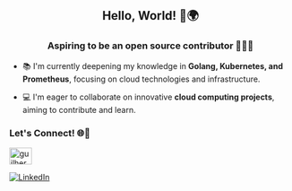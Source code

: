 <h2 align="center"> Hello, World! 👋🌍 </h2>

<h3 align="center"> Aspiring to be an open source contributor 🧑🏻‍💻 </h3>

- 📚 I'm currently deepening my knowledge in **Golang, Kubernetes, and Prometheus**, focusing on cloud technologies and infrastructure. 

- 💻 I'm eager to collaborate on innovative **cloud computing projects**, aiming to contribute and learn. 

<h3 align="left">Let's Connect! 🌐🤝</h3>
<p align="left">
<a href="https://linkedin.com/in/guilherme--mafra/" target="blank"><img align="center" src="https://raw.githubusercontent.com/rahuldkjain/github-profile-readme-generator/master/src/images/icons/Social/linked-in-alt.svg" alt="guilherme--mafra" height="30" width="40" /></a>
</p>

[![LinkedIn](https://img.shields.io/badge/LinkedIn-%230077B5.svg?logo=linkedin&logoColor=white)](https://linkedin.com/in/guilherme--mafra/)
